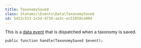 ```yaml
---
title: TaxonomySaved
class: Statamic\Events\Data\TaxonomySaved
id: 5422c533-2c5d-4710-aa3c-ec51958ce09d
---
```

This is a [data event](/addons/events/#data-events) that is dispatched when a taxonomy is saved.

```
public function handle(TaxonomySaved $event);
```

